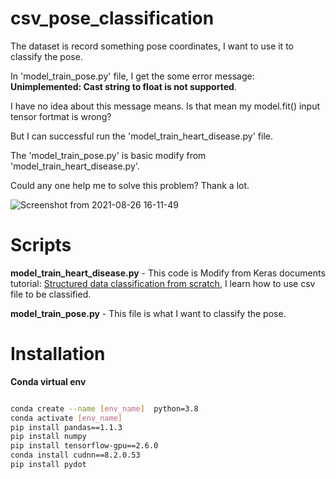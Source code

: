 # csv_pose_classification
The dataset is record something pose coordinates, I want to use it to classify the pose.

In 'model_train_pose.py' file, I get the some error message: **Unimplemented: Cast string to float is not supported**.  

I have no idea about this message means. Is that mean my model.fit() input tensor fortmat is wrong?   

But I can successful run the 'model_train_heart_disease.py' file.  

The 'model_train_pose.py' is basic modify from 'model_train_heart_disease.py'.  

Could any one help me to solve this problem? Thank a lot. 

![Screenshot from 2021-08-26 16-11-49](https://user-images.githubusercontent.com/19554347/130926531-8b5709cf-4b97-45bb-8ddd-44420b3adc96.png)

# Scripts 
**model_train_heart_disease.py** - This code is Modify from Keras documents tutorial: [Structured data classification from scratch](https://keras.io/examples/structured_data/structured_data_classification_from_scratch/), I learn how to use csv file to be classified.

**model_train_pose.py** - This file is what I want to classify the pose.

# Installation

**Conda virtual env**

```bash

conda create --name [env_name]  python=3.8
conda activate [env_name]
pip install pandas==1.1.3
pip install numpy
pip install tensorflow-gpu==2.6.0
conda install cudnn==8.2.0.53
pip install pydot
```

